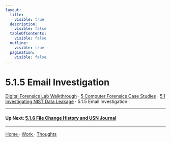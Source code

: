 ```yaml
---
layout:
  title:
    visible: true
  description:
    visible: false
  tableOfContents:
    visible: false
  outline:
    visible: true
  pagination:
    visible: false
---
```


# 5.1.5 Email Investigation

[Digital Forensics Lab Walkthrough](../../) ⋅ [5 Computer Forensics Case Studies](../) ⋅ [5.1 Investigating NIST Data Leakage](./) ⋅ 5.1.5 Email Investigation

***

#### Up Next: [5.1.6 File Change History and USN Journal](5.1.6-file-change-history-and-usn-journal.md)

***

[Home ](https://app.gitbook.com/o/0kO27okC5uVB9ALX3rho/s/036xtfEIzcEdGegONXWM/)⋅ [Work ](https://app.gitbook.com/o/0kO27okC5uVB9ALX3rho/s/WaFS755Q4sf02CxLcghQ/)⋅ [Thoughts](https://app.gitbook.com/o/0kO27okC5uVB9ALX3rho/s/s4QQPMntQ25hmJToKSOu/)
